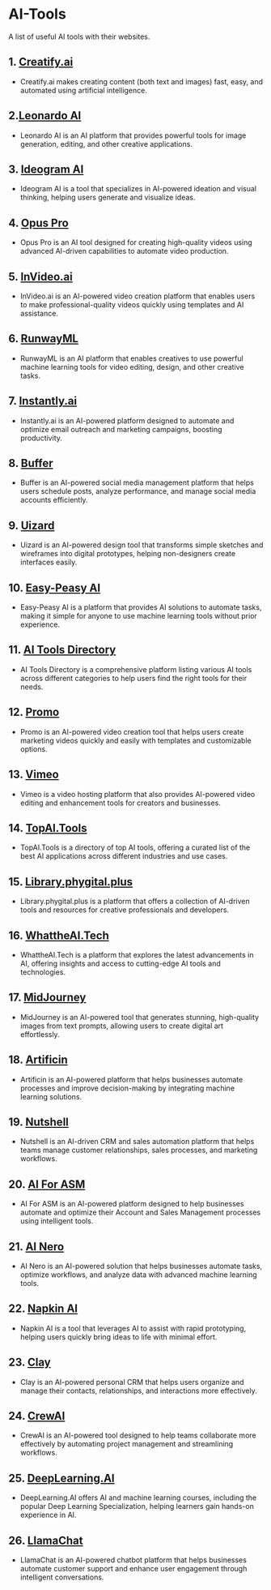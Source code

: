 # AI-Tools
A list of useful AI tools with their websites.

## 1. [Creatify.ai]( https://creatify.ai/ )
   - Creatify.ai makes creating content (both text and images) fast, easy, and automated using artificial intelligence.

## 2.[Leonardo AI](https://www.leonardo.ai)
   - Leonardo AI is an AI platform that provides powerful tools for image generation, editing, and other creative applications.

## 3. [Ideogram AI](https://www.ideogram.ai)
   - Ideogram AI is a tool that specializes in AI-powered ideation and visual thinking, helping users generate and visualize ideas.

## 4. [Opus Pro](https://www.opus.pro)
   - Opus Pro is an AI tool designed for creating high-quality videos using advanced AI-driven capabilities to automate video production.

## 5. [InVideo.ai](https://www.invideo.ai)
   - InVideo.ai is an AI-powered video creation platform that enables users to make professional-quality videos quickly using templates         and       AI assistance.

## 6. [RunwayML](https://www.runwayml.com)
   - RunwayML is an AI platform that enables creatives to use powerful machine learning tools for video editing, design, and other             creative       tasks.

## 7. [Instantly.ai](https://www.instantly.ai)
   - Instantly.ai is an AI-powered platform designed to automate and optimize email outreach and marketing campaigns, boosting                 productivity.

## 8. [Buffer](https://www.buffer.com)
   - Buffer is an AI-powered social media management platform that helps users schedule posts, analyze performance, and manage social          media accounts efficiently.

## 9. [Uizard](https://www.uizard.io)
   - Uizard is an AI-powered design tool that transforms simple sketches and wireframes into digital prototypes, helping non-designers         create interfaces easily.

## 10. [Easy-Peasy AI](https://www.easy-peasy.ai)
   - Easy-Peasy AI is a platform that provides AI solutions to automate tasks, making it simple for anyone to use machine learning tools       without prior experience.

## 11. [AI Tools Directory](https://www.aitoolsdirectory.com)
   - AI Tools Directory is a comprehensive platform listing various AI tools across different categories to help users find the right          tools for their needs.

## 12. [Promo](https://www.promo.com)
   - Promo is an AI-powered video creation tool that helps users create marketing videos quickly and easily with templates and                 customizable options.

## 13. [Vimeo](https://www.vimeo.com)
   - Vimeo is a video hosting platform that also provides AI-powered video editing and enhancement tools for creators and businesses.

## 14. [TopAI.Tools](https://www.topai.tools)
   - TopAI.Tools is a directory of top AI tools, offering a curated list of the best AI applications across different industries and use       cases.

## 15. [Library.phygital.plus](https://www.library.phygital.plus)
   - Library.phygital.plus is a platform that offers a collection of AI-driven tools and resources for creative professionals and              developers.

## 16. [WhattheAI.Tech](https://www.whattheai.tech)
   - WhattheAI.Tech is a platform that explores the latest advancements in AI, offering insights and access to cutting-edge AI tools and       technologies.

## 17. [MidJourney](https://www.midjourney.com)
   - MidJourney is an AI-powered tool that generates stunning, high-quality images from text prompts, allowing users to create digital         art effortlessly.

## 18. [Artificin](https://www.artificin.com)
   - Artificin is an AI-powered platform that helps businesses automate processes and improve decision-making by integrating machine           learning solutions.

## 19. [Nutshell](https://www.nutshellapp.com)
   - Nutshell is an AI-driven CRM and sales automation platform that helps teams manage customer relationships, sales processes, and           marketing workflows.

## 20. [AI For ASM](https://www.ai.forasm.com)
   - AI For ASM is an AI-powered platform designed to help businesses automate and optimize their Account and Sales Management processes       using intelligent tools.

## 21. [AI Nero](https://www.ai.nero.com)
   - AI Nero is an AI-powered solution that helps businesses automate tasks, optimize workflows, and analyze data with advanced machine        learning tools.

## 22. [Napkin AI](https://www.napkin.ai)
   - Napkin AI is a tool that leverages AI to assist with rapid prototyping, helping users quickly bring ideas to life with minimal            effort.

## 23. [Clay](https://www.clay.com)
   - Clay is an AI-powered personal CRM that helps users organize and manage their contacts, relationships, and interactions more              effectively.

## 24. [CrewAI](https://www.crewai.com)
   - CrewAI is an AI-powered tool designed to help teams collaborate more effectively by automating project management and streamlining        workflows.

## 25. [DeepLearning.AI](https://www.learn.deeplearning.ai)
   - DeepLearning.AI offers AI and machine learning courses, including the popular Deep Learning Specialization, helping learners gain         hands-on experience in AI.

## 26. [LlamaChat](https://www.llamachat.app)
   - LlamaChat is an AI-powered chatbot platform that helps businesses automate customer support and enhance user engagement through           intelligent conversations.





